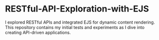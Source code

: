# RESTful-API-Exploration-with-EJS
I explored RESTful APIs and integrated EJS for dynamic content rendering. This repository contains my initial tests and experiments as I dive into creating API-driven applications.
